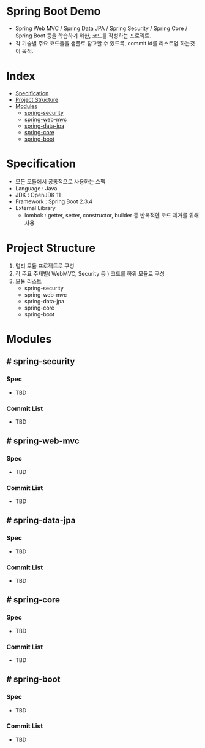 # Spring Boot Demo
- Spring Web MVC / Spring Data JPA / Spring Security / Spring Core / Spring Boot 등을 학습하기 위한, 코드를 작성하는 프로젝트.
- 각 기술별 주요 코드들을 샘플로 참고할 수 있도록, commit id를 리스트업 하는것이 목적.

# Index
- [Specification](#specification)
- [Project Structure](#project-structure)
- [Modules](#modules)
   * [spring-security](#spring-security)
   * [spring-web-mvc](#spring-web-mvc)
   * [spring-data-jpa](#spring-data-jpa)
   * [spring-core](#spring-core)
   * [spring-boot](#spring-boot)

# Specification
- 모든 모듈에서 공통적으로 사용하는 스펙
- Language : Java
- JDK : OpenJDK 11
- Framework : Spring Boot 2.3.4
- External Library
   * lombok : getter, setter, constructor, builder 등 반복적인 코드 제거를 위해 사용 

# Project Structure
1. 멀티 모듈 프로젝트로 구성
2. 각 주요 주제별( WebMVC, Security 등 ) 코드를 하위 모듈로 구성
3. 모듈 리스트
    * spring-security
    * spring-web-mvc
    * spring-data-jpa
    * spring-core
    * spring-boot

# Modules

## # spring-security
### Spec
- TBD
### Commit List
- TBD

## # spring-web-mvc
### Spec
- TBD
### Commit List
- TBD

## # spring-data-jpa
### Spec
- TBD
### Commit List
- TBD

## # spring-core
### Spec
- TBD
### Commit List
- TBD

## # spring-boot
### Spec
- TBD
### Commit List
- TBD